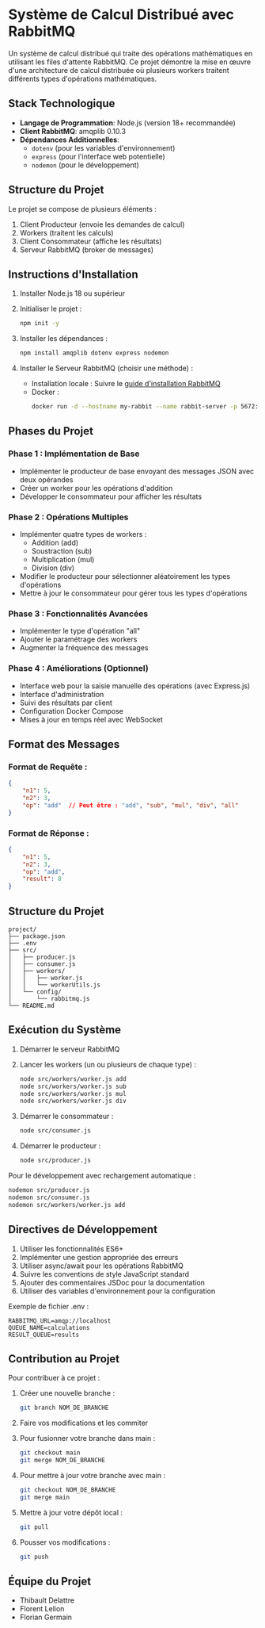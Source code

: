 # Système de Calcul Distribué avec RabbitMQ

Un système de calcul distribué qui traite des opérations mathématiques en utilisant les files d'attente RabbitMQ. Ce projet démontre la mise en œuvre d'une architecture de calcul distribuée où plusieurs workers traitent différents types d'opérations mathématiques.

## Stack Technologique

- **Langage de Programmation**: Node.js (version 18+ recommandée)
- **Client RabbitMQ**: amqplib 0.10.3
- **Dépendances Additionnelles**: 
  - `dotenv` (pour les variables d'environnement)
  - `express` (pour l'interface web potentielle)
  - `nodemon` (pour le développement)

## Structure du Projet

Le projet se compose de plusieurs éléments :
1. Client Producteur (envoie les demandes de calcul)
2. Workers (traitent les calculs)
3. Client Consommateur (affiche les résultats)
4. Serveur RabbitMQ (broker de messages)

## Instructions d'Installation

1. Installer Node.js 18 ou supérieur
2. Initialiser le projet :
   ```bash
   npm init -y
   ```

3. Installer les dépendances :
   ```bash
   npm install amqplib dotenv express nodemon
   ```

4. Installer le Serveur RabbitMQ (choisir une méthode) :
   - Installation locale : Suivre le [guide d'installation RabbitMQ](https://www.rabbitmq.com/download.html)
   - Docker : 
     ```bash
     docker run -d --hostname my-rabbit --name rabbit-server -p 5672:5672 -p 15672:15672 rabbitmq:3-management
     ```

## Phases du Projet

### Phase 1 : Implémentation de Base
- Implémenter le producteur de base envoyant des messages JSON avec deux opérandes
- Créer un worker pour les opérations d'addition
- Développer le consommateur pour afficher les résultats

### Phase 2 : Opérations Multiples
- Implémenter quatre types de workers :
  - Addition (add)
  - Soustraction (sub)
  - Multiplication (mul)
  - Division (div)
- Modifier le producteur pour sélectionner aléatoirement les types d'opérations
- Mettre à jour le consommateur pour gérer tous les types d'opérations

### Phase 3 : Fonctionnalités Avancées
- Implémenter le type d'opération "all"
- Ajouter le paramétrage des workers
- Augmenter la fréquence des messages

### Phase 4 : Améliorations (Optionnel)
- Interface web pour la saisie manuelle des opérations (avec Express.js)
- Interface d'administration
- Suivi des résultats par client
- Configuration Docker Compose
- Mises à jour en temps réel avec WebSocket

## Format des Messages

### Format de Requête :
```json
{
    "n1": 5,
    "n2": 3,
    "op": "add"  // Peut être : "add", "sub", "mul", "div", "all"
}
```

### Format de Réponse :
```json
{
    "n1": 5,
    "n2": 3,
    "op": "add",
    "result": 8
}
```

## Structure du Projet
```
project/
├── package.json
├── .env
├── src/
│   ├── producer.js
│   ├── consumer.js
│   ├── workers/
│   │   ├── worker.js
│   │   └── workerUtils.js
│   └── config/
│       └── rabbitmq.js
└── README.md
```

## Exécution du Système

1. Démarrer le serveur RabbitMQ

2. Lancer les workers (un ou plusieurs de chaque type) :
   ```bash
   node src/workers/worker.js add
   node src/workers/worker.js sub
   node src/workers/worker.js mul
   node src/workers/worker.js div
   ```

3. Démarrer le consommateur :
   ```bash
   node src/consumer.js
   ```

4. Démarrer le producteur :
   ```bash
   node src/producer.js
   ```

Pour le développement avec rechargement automatique :
```bash
nodemon src/producer.js
nodemon src/consumer.js
nodemon src/workers/worker.js add
```

## Directives de Développement

1. Utiliser les fonctionnalités ES6+
2. Implémenter une gestion appropriée des erreurs
3. Utiliser async/await pour les opérations RabbitMQ
4. Suivre les conventions de style JavaScript standard
5. Ajouter des commentaires JSDoc pour la documentation
6. Utiliser des variables d'environnement pour la configuration

Exemple de fichier .env :
```
RABBITMQ_URL=amqp://localhost
QUEUE_NAME=calculations
RESULT_QUEUE=results
```

## Contribution au Projet

Pour contribuer à ce projet :

1. Créer une nouvelle branche :
   ```bash
   git branch NOM_DE_BRANCHE
   ```

2. Faire vos modifications et les commiter

3. Pour fusionner votre branche dans main :
   ```bash
   git checkout main
   git merge NOM_DE_BRANCHE
   ```

4. Pour mettre à jour votre branche avec main :
   ```bash
   git checkout NOM_DE_BRANCHE
   git merge main
   ```

5. Mettre à jour votre dépôt local :
   ```bash
   git pull
   ```

6. Pousser vos modifications :
   ```bash
   git push
   ```

## Équipe du Projet
- Thibault Delattre
- Florent Lelion
- Florian Germain
